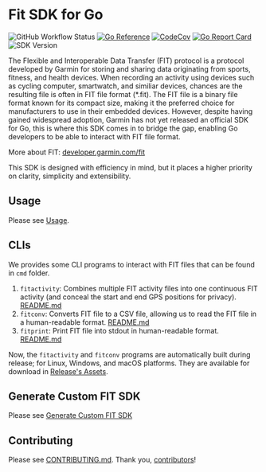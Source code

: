 # Fit SDK for Go

![GitHub Workflow Status](https://github.com/muktihari/fit/workflows/CI/badge.svg)
[![Go Reference](https://pkg.go.dev/badge/github.com/muktihari/fit.svg)](https://pkg.go.dev/github.com/muktihari/fit)
[![CodeCov](https://codecov.io/gh/muktihari/fit/branch/master/graph/badge.svg)](https://codecov.io/gh/muktihari/fit)
[![Go Report Card](https://goreportcard.com/badge/github.com/muktihari/fit)](https://goreportcard.com/report/github.com/muktihari/fit)
![SDK Version](https://img.shields.io/badge/sdkversion-21.126-lightblue.svg?style=flat)

The Flexible and Interoperable Data Transfer (FIT) protocol is a protocol developed by Garmin for storing and sharing data originating from sports, fitness, and health devices.
When recording an activity using devices such as cycling computer, smartwatch, and similiar devices, chances are the resulting file is often in FIT file format (\*.fit).
The FIT file is a binary file format known for its compact size, making it the preferred choice for manufacturers to use in their embedded devices.
However, despite having gained widespread adoption, Garmin has not yet released an official SDK for Go, this is where this SDK comes in to bridge the gap, enabling Go developers to be able to interact with FIT file format.

More about FIT: [developer.garmin.com/fit](https://developer.garmin.com/fit)

This SDK is designed with efficiency in mind, but it places a higher priority on clarity, simplicity and extensibility.

## Usage

Please see [Usage](/docs/usage.md).

## CLIs

We provides some CLI programs to interact with FIT files that can be found in `cmd` folder.

1. `fitactivity`: Combines multiple FIT activity files into one continuous FIT activity (and conceal the start and end GPS positions for privacy). [README.md](/cmd/fitactivity/README.md)
2. `fitconv`: Converts FIT file to a CSV file, allowing us to read the FIT file in a human-readable format. [README.md](/cmd/fitconv/README.md)
3. `fitprint`: Print FIT file into stdout in human-readable format. [README.md](/cmd/fitprint/README.md)

Now, the `fitactivity` and `fitconv` programs are automatically built during release; for Linux, Windows, and macOS platforms. They are available for download in [Release's Assets](https://github.com/muktihari/fit/releases).

## Generate Custom FIT SDK

Please see [Generate Custom FIT SDK](/docs/generating_code.md#Generate-Custom-FIT-SDK)

## Contributing

Please see [CONTRIBUTING.md](/CONTRIBUTING.md).
Thank you, [contributors](https://github.com/muktihari/fit/graphs/contributors)!
